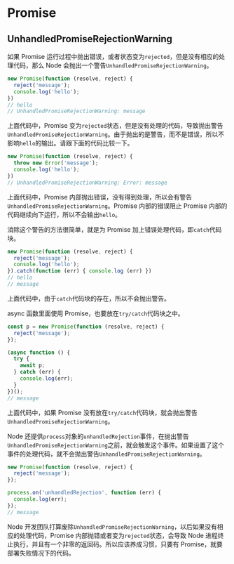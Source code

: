 # Promise

## UnhandledPromiseRejectionWarning

如果 Promise 运行过程中抛出错误，或者状态变为`rejected`，但是没有相应的处理代码，那么 Node 会抛出一个警告`UnhandledPromiseRejectionWarning`。

```javascript
new Promise(function (resolve, reject) {
  reject('message');
  console.log('hello');
})
// hello
// UnhandledPromiseRejectionWarning: message
```

上面代码中，Promise 变为`rejected`状态，但是没有处理的代码，导致抛出警告`UnhandledPromiseRejectionWarning`。由于抛出的是警告，而不是错误，所以不影响`hello`的输出。请跟下面的代码比较一下。

```javascript
new Promise(function (resolve, reject) {
  throw new Error('message');
  console.log('hello');
})
// UnhandledPromiseRejectionWarning: Error: message
```

上面代码中，Promise 内部抛出错误，没有得到处理，所以会有警告`UnhandledPromiseRejectionWarning`。Promise 内部的错误阻止 Promise 内部的代码继续向下运行，所以不会输出`hello`。

消除这个警告的方法很简单，就是为 Promise 加上错误处理代码，即`catch`代码块。

```javascript
new Promise(function (resolve, reject) {
  reject('message');
  console.log('hello');
}).catch(function (err) { console.log (err) })
// hello
// message
```

上面代码中，由于`catch`代码块的存在，所以不会抛出警告。

async 函数里面使用 Promise，也要放在`try/catch`代码块之中。

```javascript
const p = new Promise(function (resolve, reject) {
  reject('message');
});

(async function () {
  try {
    await p;
  } catch (err) {
    console.log(err);
  }
})();
// message
```

上面代码中，如果 Promise 没有放在`try/catch`代码块，就会抛出警告`UnhandledPromiseRejectionWarning`。

Node 还提供`process`对象的`unhandledRejection`事件，在抛出警告`UnhandledPromiseRejectionWarning`之前，就会触发这个事件。如果设置了这个事件的处理代码，就不会抛出警告`UnhandledPromiseRejectionWarning`。

```javascript
new Promise(function (resolve, reject) {
  reject('message');
});

process.on('unhandledRejection', function (err) {
  console.log(err);
});
// message
```

Node 开发团队打算废除`UnhandledPromiseRejectionWarning`，以后如果没有相应的处理代码，Promise 内部抛错或者变为`rejected`状态，会导致 Node 进程终止执行，并且有一个非零的返回码。所以应该养成习惯，只要有 Promise，就要部署失败情况下的代码。
